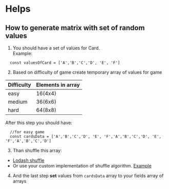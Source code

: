 # Helps

## How to generate matrix with set of random values
1) You should have a set of values for Card.  
Example:
```
  const valuesOfCard = ['A','B','C','D', 'E', 'F']
```
2) Based on difficulty of game create temporary array of values for game

| Difficulty 	| Elements in array 	|
|-	          |-	                  |
| easy 	      | 16(4x4)     	      |
| medium 	    | 36(6x6) 	          |
| hard 	      | 64(8x8) 	          |
  
  
After this step you should have:  
```
  //for easy game 
  const cardsData = ['A','B','C','D', 'E', 'F','A','B','C','D', 'E', 'F','A','B','C','D']
```
  
3) Than shuffle this array:
  * [Lodash shuffle](https://lodash.com/docs/4.17.15#shuffle)
  * Or use your custom implementation of shuffle algorithm. [Example](https://stackoverflow.com/questions/2450954/how-to-randomize-shuffle-a-javascript-array)

4) And the last step **set** values from `cardsData` array to your fields array of arrays